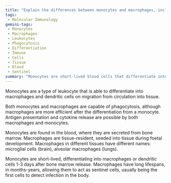 ```yaml
---
title: "Explain the differences between monocytes and macrophages, including their locations, functions, and lifespans."
tags:
 - Molecular Immunology
gemini-tags:
 - Monocytes
 - Macrophages
 - Leukocytes
 - Phagocytosis
 - Differentiation
 - Immune
 - Cells
 - Tissue
 - Blood
 - Sentinel
summary: "Monocytes are short-lived blood cells that differentiate into macrophages or dendritic cells, while macrophages are long-lived tissue-resident cells that perform phagocytosis, antigen presentation, and cytokine release, acting as sentinels for infection."
---
```

Monocytes are a type of leukocyte that is able to differentiate into macrophages and dendritic cells on migration from circulation into tissue. 

Both monocytes and macrophages are capable of phagocytosis, although macrophages are more efficient after the differentiation from a monocyte. Antigen presentation and cytokine release are possible by both macrophages and monocytes.

Monocytes are found in the blood, where they are secreted from bone marrow. Macrophages are tissue-resident, seeded into tissue during foetal development. Macrophages in different tissues have different names: microglial cells (brain), alveolar macrophages (lungs). 

Monocytes are short-lived, differentiating into macrophages or dendritic cells 1-3 days after bone marrow release. Macrophages have long lifespans, in months-years, allowing them to act as sentinel cells, usually being the first cells to detect infection in the body.